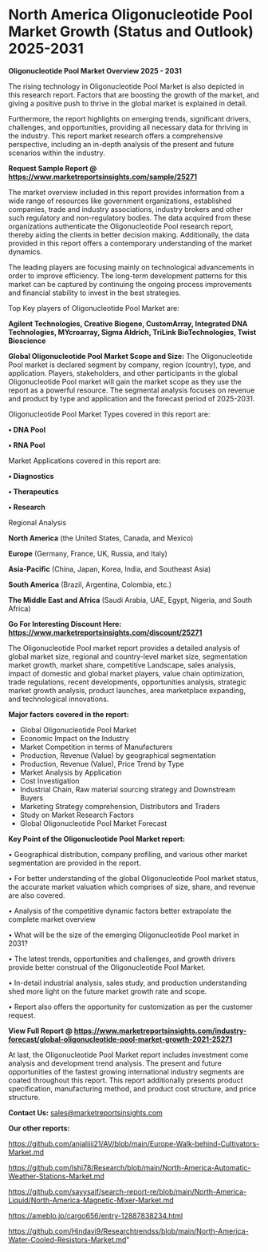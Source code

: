 # North America Oligonucleotide Pool Market Growth (Status and Outlook) 2025-2031

<Strong> Oligonucleotide Pool Market Overview 2025 - 2031</strong>

The rising technology in Oligonucleotide Pool Market is also depicted in this research report. Factors that are boosting the growth of the market, and giving a positive push to thrive in the global market is explained in detail.

Furthermore, the report highlights on emerging trends, significant drivers, challenges, and opportunities, providing all necessary data for thriving in the industry. This report market research offers a comprehensive perspective, including an in-depth analysis of the present and future scenarios within the industry.

<strong>Request Sample Report @ <a href=https://www.marketreportsinsights.com/sample/25271>https://www.marketreportsinsights.com/sample/25271</a></strong>

The market overview included in this report provides information from a wide range of resources like government organizations, established companies, trade and industry associations, industry brokers and other such regulatory and non-regulatory bodies. The data acquired from these organizations authenticate the Oligonucleotide Pool research report, thereby aiding the clients in better decision making. Additionally, the data provided in this report offers a contemporary understanding of the market dynamics.

The leading players are focusing mainly on technological advancements in order to improve efficiency. The long-term development patterns for this market can be captured by continuing the ongoing process improvements and financial stability to invest in the best strategies.

Top Key players of Oligonucleotide Pool Market are:

<strong>Agilent Technologies, Creative Biogene, CustomArray, Integrated DNA Technologies, MYcroarray, Sigma Aldrich, TriLink BioTechnologies, Twist Bioscience</strong>

<strong><b>Global Oligonucleotide Pool Market Scope and Size:</b></strong>
The Oligonucleotide Pool market is declared segment by company, region (country), type, and application. Players, stakeholders, and other participants in the global Oligonucleotide Pool market will gain the market scope as they use the report as a powerful resource. The segmental analysis focuses on revenue and product by type and application and the forecast period of 2025-2031.

Oligonucleotide Pool Market Types covered in this report are:

<strong>• DNA Pool

• RNA Pool</strong>

Market Applications covered in this report are:

<strong>• Diagnostics

• Therapeutics

• Research</strong> 

Regional Analysis

<strong>North America</strong> (the United States, Canada, and Mexico)

<strong>Europe</strong> (Germany, France, UK, Russia, and Italy)

<strong>Asia-Pacific</strong> (China, Japan, Korea, India, and Southeast Asia)

<strong>South America</strong> (Brazil, Argentina, Colombia, etc.)

<strong>The Middle East and Africa</strong> (Saudi Arabia, UAE, Egypt, Nigeria, and South Africa)

<strong>Go For Interesting Discount Here: <a href=https://www.marketreportsinsights.com/discount/25271>https://www.marketreportsinsights.com/discount/25271</a></strong>

The Oligonucleotide Pool market report provides a detailed analysis of global market size, regional and country-level market size, segmentation market growth, market share, competitive Landscape, sales analysis, impact of domestic and global market players, value chain optimization, trade regulations, recent developments, opportunities analysis, strategic market growth analysis, product launches, area marketplace expanding, and technological innovations.

<strong><b>Major factors covered in the report:</b></strong>
<ul>
  <li>Global Oligonucleotide Pool Market </li>
  <li>Economic Impact on the Industry</li>
  <li>Market Competition in terms of Manufacturers</li>
  <li>Production, Revenue (Value) by geographical segmentation</li>
  <li>Production, Revenue (Value), Price Trend by Type</li>
  <li>Market Analysis by Application</li>
  <li>Cost Investigation</li>
  <li>Industrial Chain, Raw material sourcing strategy and Downstream Buyers</li>
  <li>Marketing Strategy comprehension, Distributors and Traders</li>
  <li>Study on Market Research Factors</li>
  <li>Global Oligonucleotide Pool Market Forecast</li>
</ul>

<strong><b>Key Point of the Oligonucleotide Pool Market report:</b></strong>

• Geographical distribution, company profiling, and various other market segmentation are provided in the report.

• For better understanding of the global Oligonucleotide Pool market status, the accurate market valuation which comprises of size, share, and revenue are also covered.

• Analysis of the competitive dynamic factors better extrapolate the complete market overview

• What will be the size of the emerging Oligonucleotide Pool market in 2031?

• The latest trends, opportunities and challenges, and growth drivers provide better construal of the Oligonucleotide Pool Market.

• In-detail industrial analysis, sales study, and production understanding shed more light on the future market growth rate and scope.

• Report also offers the opportunity for customization as per the customer request.

<strong><b>View Full Report @ <a href=https://www.marketreportsinsights.com/industry-forecast/global-oligonucleotide-pool-market-growth-2021-25271>https://www.marketreportsinsights.com/industry-forecast/global-oligonucleotide-pool-market-growth-2021-25271</a></b></strong>


At last, the Oligonucleotide Pool Market report includes investment come analysis and development trend analysis. The present and future opportunities of the fastest growing international industry segments are coated throughout this report. This report additionally presents product specification, manufacturing method, and product cost structure, and price structure.

<strong>Contact Us:</strong>
sales@marketreportsinsights.com

<strong>Our other reports:</strong>

<a href=https://github.com/anjaliiii21/AV/blob/main/Europe-Walk-behind-Cultivators-Market.md>https://github.com/anjaliiii21/AV/blob/main/Europe-Walk-behind-Cultivators-Market.md</a>

<a href=https://github.com/Ishi78/Research/blob/main/North-America-Automatic-Weather-Stations-Market.md>https://github.com/Ishi78/Research/blob/main/North-America-Automatic-Weather-Stations-Market.md</a>

<a href=https://github.com/sayysaif/search-report-re/blob/main/North-America-Liquid/North-America-Magnetic-Mixer-Market.md>https://github.com/sayysaif/search-report-re/blob/main/North-America-Liquid/North-America-Magnetic-Mixer-Market.md</a>

<a href=https://ameblo.jp/cargo656/entry-12887838234.html>https://ameblo.jp/cargo656/entry-12887838234.html</a>

<a href=https://github.com/Hindavi9/Researchtrendss/blob/main/North-America-Water-Cooled-Resistors-Market.md>https://github.com/Hindavi9/Researchtrendss/blob/main/North-America-Water-Cooled-Resistors-Market.md</a>"
